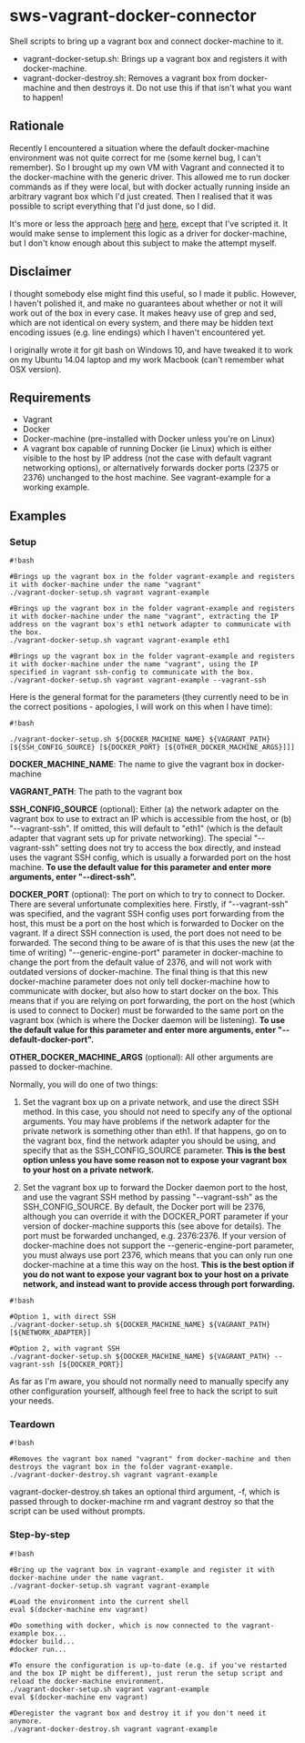 # sws-vagrant-docker-connector #

Shell scripts to bring up a vagrant box and connect docker-machine to it.

* vagrant-docker-setup.sh: Brings up a vagrant box and registers it with docker-machine.
* vagrant-docker-destroy.sh: Removes a vagrant box from docker-machine and then destroys it. Do not use this if that isn't what you want to happen!

## Rationale ##

Recently I encountered a situation where the default docker-machine environment was not quite correct for me (some kernel bug, I can't remember). So I brought up my own VM with Vagrant and connected it to the docker-machine with the generic driver. This allowed me to run docker commands as if they were local, but with docker actually running inside an arbitrary vagrant box which I'd just created. Then I realised that it was possible to script everything that I'd just done, so I did.

It's more or less the approach [here](http://blog.scottlowe.org/2015/08/04/using-vagrant-docker-machine-together/) and [here](http://blog.wescale.fr/2015/11/24/docker-machine-et-vagrant/), except that I've scripted it. It would make sense to implement this logic as a driver for docker-machine, but I don't know enough about this subject to make the attempt myself.

## Disclaimer ##

I thought somebody else might find this useful, so I made it public. However, I haven't polished it, and make no guarantees about whether or not it will work out of the box in every case. It makes heavy use of grep and sed, which are not identical on every system, and there may be hidden text encoding issues (e.g. line endings) which I haven't encountered yet.

I originally wrote it for git bash on Windows 10, and have tweaked it to work on my Ubuntu 14.04 laptop and my work Macbook (can't remember what OSX version).

## Requirements ##

* Vagrant
* Docker
* Docker-machine (pre-installed with Docker unless you're on Linux)
* A vagrant box capable of running Docker (ie Linux) which is either visible to the host by IP address (not the case with default vagrant networking options), or alternatively forwards docker ports (2375 or 2376) unchanged to the host machine. See vagrant-example for a working example.

## Examples ##

### Setup ###


```
#!bash

#Brings up the vagrant box in the folder vagrant-example and registers it with docker-machine under the name "vagrant"
./vagrant-docker-setup.sh vagrant vagrant-example

#Brings up the vagrant box in the folder vagrant-example and registers it with docker-machine under the name "vagrant", extracting the IP address on the vagrant box's eth1 network adapter to communicate with the box.
./vagrant-docker-setup.sh vagrant vagrant-example eth1

#Brings up the vagrant box in the folder vagrant-example and registers it with docker-machine under the name "vagrant", using the IP specified in vagrant ssh-config to communicate with the box.
./vagrant-docker-setup.sh vagrant vagrant-example --vagrant-ssh
```


Here is the general format for the parameters (they currently need to be in the correct positions - apologies, I will work on this when I have time):


```
#!bash

./vagrant-docker-setup.sh ${DOCKER_MACHINE_NAME} ${VAGRANT_PATH} [${SSH_CONFIG_SOURCE} [${DOCKER_PORT} [${OTHER_DOCKER_MACHINE_ARGS}]]]

```


**DOCKER_MACHINE_NAME**: The name to give the vagrant box in docker-machine

**VAGRANT_PATH**: The path to the vagrant box

**SSH_CONFIG_SOURCE** (optional): Either (a) the network adapter on the vagrant box to use to extract an IP which is accessible from the host, or (b) "--vagrant-ssh". If omitted, this will default to "eth1" (which is the default adapter that vagrant sets up for private networking). The special "--vagrant-ssh" setting does not try to access the box directly, and instead uses the vagrant SSH config, which is usually a forwarded port on the host machine. **To use the default value for this parameter and enter more arguments, enter "--direct-ssh".**

**DOCKER_PORT** (optional): The port on which to try to connect to Docker. There are several unfortunate complexities here. Firstly, if "--vagrant-ssh" was specified, and the vagrant SSH config uses port forwarding from the host, this must be a port on the host which is forwarded to Docker on the vagrant. If a direct SSH connection is used, the port does not need to be forwarded. The second thing to be aware of is that this uses the new (at the time of writing) "--generic-engine-port" parameter in docker-machine to change the port from the default value of 2376, and will not work with outdated versions of docker-machine. The final thing is that this new docker-machine parameter does not only tell docker-machine how to communicate with docker, but also how to start docker on the box. This means that if you are relying on port forwarding, the port on the host (which is used to connect to Docker) must be forwarded to the same port on the vagrant box (which is where the Docker daemon will be listening). **To use the default value for this parameter and enter more arguments, enter "--default-docker-port".**

**OTHER_DOCKER_MACHINE_ARGS** (optional): All other arguments are passed to docker-machine.

Normally, you will do one of two things:

1. Set the vagrant box up on a private network, and use the direct SSH method. In this case, you should not need to specify any of the optional arguments. You may have problems if the network adapter for the private network is something other than eth1. If that happens, go on to the vagrant box, find the network adapter you should be using, and specify that as the SSH_CONFIG_SOURCE parameter. **This is the best option unless you have some reason not to expose your vagrant box to your host on a private network.**

2. Set the vagrant box up to forward the Docker daemon port to the host, and use the vagrant SSH method by passing "--vagrant-ssh" as the SSH_CONFIG_SOURCE. By default, the Docker port will be 2376, although you can override it with the DOCKER_PORT parameter if your version of docker-machine supports this (see above for details). The port must be forwarded unchanged, e.g. 2376:2376. If your version of docker-machine does not support the --generic-engine-port parameter, you must always use port 2376, which means that you can only run one docker-machine at a time this way on the host. **This is the best option if you do not want to expose your vagrant box to your host on a private network, and instead want to provide access through port forwarding.**

```
#!bash

#Option 1, with direct SSH
./vagrant-docker-setup.sh ${DOCKER_MACHINE_NAME} ${VAGRANT_PATH} [${NETWORK_ADAPTER}]

#Option 2, with vagrant SSH
./vagrant-docker-setup.sh ${DOCKER_MACHINE_NAME} ${VAGRANT_PATH} --vagrant-ssh [${DOCKER_PORT}]

```

As far as I'm aware, you should not normally need to manually specify any other configuration yourself, although feel free to hack the script to suit your needs.

### Teardown ###


```
#!bash

#Removes the vagrant box named "vagrant" from docker-machine and then destroys the vagrant box in the folder vagrant-example.
./vagrant-docker-destroy.sh vagrant vagrant-example
```


vagrant-docker-destroy.sh takes an optional third argument, -f, which is passed through to docker-machine rm and vagrant destroy so that the script can be used without prompts.

### Step-by-step

```
#!bash

#Bring up the vagrant box in vagrant-example and register it with docker-machine under the name vagrant.
./vagrant-docker-setup.sh vagrant vagrant-example

#Load the environment into the current shell
eval $(docker-machine env vagrant)

#Do something with docker, which is now connected to the vagrant-example box...
#docker build...
#docker run...

#To ensure the configuration is up-to-date (e.g. if you've restarted and the box IP might be different), just rerun the setup script and reload the docker-machine environment.
./vagrant-docker-setup.sh vagrant vagrant-example
eval $(docker-machine env vagrant)

#Deregister the vagrant box and destroy it if you don't need it anymore.
./vagrant-docker-destroy.sh vagrant vagrant-example

```